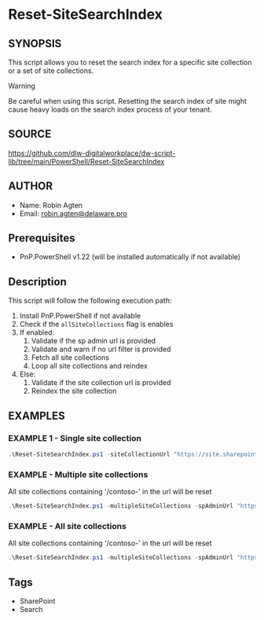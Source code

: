# Reset-SiteSearchIndex

## SYNOPSIS
This script allows you to reset the search index for a specific site collection or a set of site collections.
> [!WARNING]  
> Be careful when using this script. Resetting the search index of site might cause heavy loads on the search index process of your tenant.

## SOURCE
https://github.com/dlw-digitalworkplace/dw-script-lib/tree/main/PowerShell/Reset-SiteSearchIndex

## AUTHOR
 - Name: Robin Agten
 - Email: robin.agten@delaware.pro

## Prerequisites
 - PnP.PowerShell v1.22 (will be installed automatically if not available)

## Description
This script will follow the following execution path:
1. Install PnP.PowerShell if not available
2. Check if the `allSiteCollections` flag is enables
3. If enabled:
    1. Validate if the sp admin url is provided
    2. Validate and warn if no url filter is provided
    3. Fetch all site collections
    4. Loop all site collections and reindex
4. Else:
    1. Validate if the site collection url is provided
    2. Reindex the site collection

## EXAMPLES

### EXAMPLE 1 - Single site collection
```powershell
.\Reset-SiteSearchIndex.ps1 -siteCollectionUrl "https://site.sharepoint.com/sites/sitecollection1"
```

### EXAMPLE - Multiple site collections
All site collections containing '/contoso-' in the url will be reset
```powershell
.\Reset-SiteSearchIndex.ps1 -multipleSiteCollections -spAdminUrl "https://agtenrdev-admin.sharepoint.com" -siteCollectionUrlFilter '/contoso-'
```

### EXAMPLE - All site collections
All site collections containing '/contoso-' in the url will be reset
```powershell
.\Reset-SiteSearchIndex.ps1 -multipleSiteCollections -spAdminUrl "https://agtenrdev-admin.sharepoint.com"
```

## Tags
 * SharePoint
 * Search